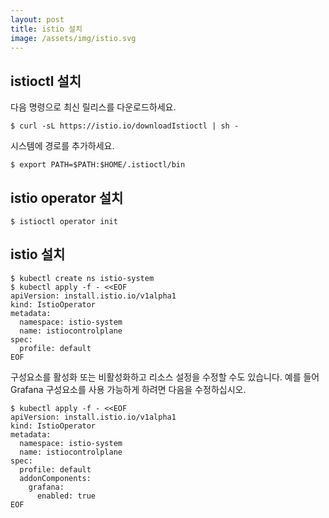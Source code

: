 ```yaml
---
layout: post
title: istio 설치
image: /assets/img/istio.svg
---
```


## istioctl 설치
다음 명령으로 최신 릴리스를 다운로드하세요.
```
$ curl -sL https://istio.io/downloadIstioctl | sh -
```
시스템에 경로를 추가하세요.
```
$ export PATH=$PATH:$HOME/.istioctl/bin
```

## istio operator 설치
```
$ istioctl operator init
```

## istio 설치
```
$ kubectl create ns istio-system
$ kubectl apply -f - <<EOF
apiVersion: install.istio.io/v1alpha1
kind: IstioOperator
metadata:
  namespace: istio-system
  name: istiocontrolplane
spec:
  profile: default
EOF
```

구성요소를 활성화 또는 비활성화하고 리소스 설정을 수정할 수도 있습니다. 예를 들어 Grafana 구성요소를 사용 가능하게 하려면 다음을 수정하십시오.
```
$ kubectl apply -f - <<EOF
apiVersion: install.istio.io/v1alpha1
kind: IstioOperator
metadata:
  namespace: istio-system
  name: istiocontrolplane
spec:
  profile: default
  addonComponents:
    grafana:
      enabled: true
EOF
```